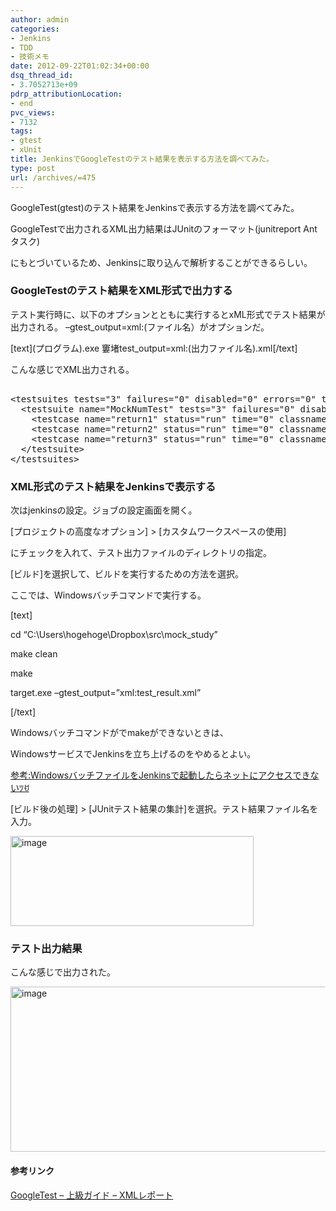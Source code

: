 ```yaml
---
author: admin
categories:
- Jenkins
- TDD
- 技術メモ
date: 2012-09-22T01:02:34+00:00
dsq_thread_id:
- 3.7052713e+09
pdrp_attributionLocation:
- end
pvc_views:
- 7132
tags:
- gtest
- xUnit
title: JenkinsでGoogleTestのテスト結果を表示する方法を調べてみた。
type: post
url: /archives/=475
---
```


GoogleTest(gtest)のテスト結果をJenkinsで表示する方法を調べてみた。
  
GoogleTestで出力されるXML出力結果はJUnitのフォーマット(junitreport Ant タスク)
  
にもとづいているため、Jenkinsに取り込んで解析することができるらしい。

### GoogleTestのテスト結果をXML形式で出力する

テスト実行時に、以下のオプションとともに実行するとxML形式でテスト結果が出力される。 &#8211;gtest_output=xml:(ファイル名）がオプションだ。
  
\[text\](プログラム).exe 窶堵test_output=xml:(出力ファイル名).xml[/text]
  
こんな感じでXML出力される。

<pre lang="xml"><?xml version="1.0" encoding="UTF-8"?>
&lt;testsuites tests="3" failures="0" disabled="0" errors="0" time="0.012" name="AllTests">
  &lt;testsuite name="MockNumTest" tests="3" failures="0" disabled="0" errors="0" time="0.006">
    &lt;testcase name="return1" status="run" time="0" classname="MockNumTest" />
    &lt;testcase name="return2" status="run" time="0" classname="MockNumTest" />
    &lt;testcase name="return3" status="run" time="0" classname="MockNumTest" />
  &lt;/testsuite>
&lt;/testsuites>
</pre>

### XML形式のテスト結果をJenkinsで表示する

次はjenkinsの設定。ジョブの設定画面を開く。

[プロジェクトの高度なオプション] > [カスタムワークスペースの使用]
  
にチェックを入れて、テスト出力ファイルのディレクトリの指定。

[ビルド]を選択して、ビルドを実行するための方法を選択。
  
ここでは、Windowsバッチコマンドで実行する。

[text]
  
cd &#8220;C:\Users\hogehoge\Dropbox\src\mock_study&#8221;
  
make clean
  
make
  
target.exe &#8211;gtest\_output=&#8221;xml:test\_result.xml&#8221;
  
[/text]

Windowsバッチコマンドがでmakeができないときは、
  
WindowsサービスでJenkinsを立ち上げるのをやめるとよい。
  
[参考:WindowsバッチファイルをJenkinsで起動したらネットにアクセスできないﾂꀀ][1]

[ビルド後の処理] > [JUnitテスト結果の集計]を選択。テスト結果ファイル名を入力。

[<img style="background-image: none; padding-left: 0px; padding-right: 0px; display: inline; padding-top: 0px; border: 0px;" title="image" src="https://hmi-me.ciao.jp/wordpress/wp-content/uploads/image_thumb15.png" alt="image" width="389" height="144" border="0" />][2]

### テスト出力結果

こんな感じで出力された。

[<img style="background-image: none; padding-left: 0px; padding-right: 0px; display: inline; padding-top: 0px; border: 0px;" title="image" src="https://hmi-me.ciao.jp/wordpress/wp-content/uploads/image_thumb16.png" alt="image" width="547" height="264" border="0" />][3]

#### 参考リンク

[GoogleTest &#8211; 上級ガイド &#8211; XMLレポート][4]

 [1]: https://futurismo.biz/archives/331 "WindowsバッチファイルをJenkinsで起動したらネットにアクセスできない"
 [2]: https://hmi-me.ciao.jp/wordpress/wp-content/uploads/image15.png
 [3]: https://hmi-me.ciao.jp/wordpress/wp-content/uploads/image16.png
 [4]: https://opencv.jp/googletestdocs/advancedguide.html